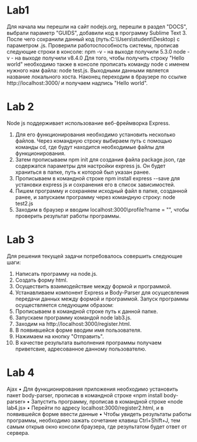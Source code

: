 # Lab1
Для начала мы перешли на сайт nodejs.org, перешли в раздел "DOCS", выбрали параметр "GUIDS", добавили код в программу Sublime Text 3. После чего сохранили данный код (путь:C:\Users\student\Desktop) с параметром .js. Проверили работоспособность системы, прописав следующие строки в консоле:
npm -v - на выходе получили 5.3.0
node -v - на выходе получили v8.4.0
Для того, чтобы получить строку "Hello world" необходимо также в консоле прописать команду node с именем нужного нам файла:
node test.js. Выходными данными является название локального хоста.
Наконец переходим в браузере по ссылке http://localhost:3000/ и получаем надпись "Hello world".

# Lab 2
Node js поддерживает использование веб-фреймворка Express. 
1. Для его функционирования необходимо установить несколько файлов. Через командную строку выбираем путь с помощью команды cd,  где будут находится необходимые файлы для функционирования.
2. Затем прописываем npm init для создания файла package.json, где содержатся параметры для настройки express js. Он будет храниться в папке, путь к которой был указан ранее.
3. Прописываем в командной строке npm install express --save для установки express js и сохранения его в список зависимостей.
4. Пишем программу и сохраняем исходный файл в папке, созданной ранее, и запускаем программу через командную строку: node test2.js
5. Заходим в браузер и вводим localhost:3000\profile?name = "", чтобы проверить результат работы программы.

# Lab 3
Для решения текущей задачи потребовалось совершить следующие шаги:
1. Написать программу на node.js.
2. Создать форму html.
3. Осуществить взаимодействие между формой и программой.
4. Устанавливаем компонент Express и Body-Parser для осущесвления передачи данных между формой и программой. 
Запуск программы осуществляется следующим образом:
1. Прописываем в командной строке путь к данной папке.
2. Запускаем программу командой node lab3.js.
3. Заходим на http://localhost:3000/register.html. 
4. В появившейся форме вводим имя пользователя.
5. Нажимаем на кнопку "Отправить".
6. В качестве результата выполнения программы получаем приветсвие, адресованное данному пользователю. 

# Lab 4
Ajax
•	Для функционирования приложения необходимо установить пакет body-parser, прописав в командной строке «npm install body-parser»
•	Запустить программу, прописав в командной строке «node lab4.js»
•	Перейти по адресу localhost:3000/register2.html, и в появившейся форме ввести данные
•	Чтобы увидеть результаты работы программы, необходимо зажать сочетание клавиш Ctrl+Shift+J, тем самым открыв окно консоли браузера, где результатом будет ответ от сервера.


